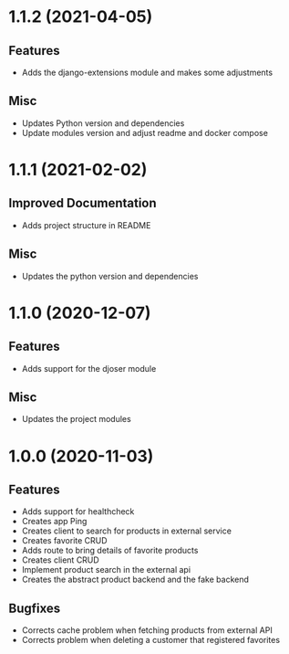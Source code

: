 1.1.2 (2021-04-05)
==================

Features
--------

- Adds the django-extensions module and makes some adjustments


Misc
----

- Updates Python version and dependencies
- Update modules version and adjust readme and docker compose


1.1.1 (2021-02-02)
==================

Improved Documentation
----------------------

- Adds project structure in README


Misc
----

- Updates the python version and dependencies


1.1.0 (2020-12-07)
==================

Features
--------

- Adds support for the djoser module


Misc
----

- Updates the project modules


1.0.0 (2020-11-03)
==================

Features
--------

- Adds support for healthcheck
- Creates app Ping
- Creates client to search for products in external service
- Creates favorite CRUD
- Adds route to bring details of favorite products
- Creates client CRUD
- Implement product search in the external api
- Creates the abstract product backend and the fake backend


Bugfixes
--------

- Corrects cache problem when fetching products from external API
- Corrects problem when deleting a customer that registered favorites
